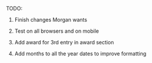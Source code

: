 TODO: 

1. Finish changes Morgan wants

2. Test on all browsers and on mobile

3. Add award for 3rd entry in award section

4. Add months to all the year dates to improve formatting







